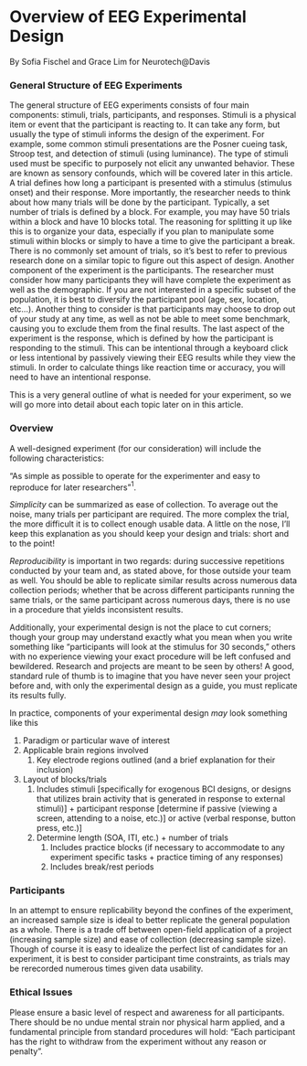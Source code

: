 # Overview of EEG Experimental Design

By Sofia Fischel and Grace Lim for Neurotech@Davis

### General Structure of EEG Experiments

The general structure of EEG experiments consists of four main components: stimuli, trials, participants, and responses. Stimuli is a physical item or event that the participant is reacting to. It can take any form, but usually the type of stimuli informs the design of the experiment. For example, some common stimuli presentations are the Posner cueing task, Stroop test, and detection of stimuli (using luminance). The type of stimuli used must be specific to purposely not elicit any unwanted behavior. These are known as sensory confounds, which will be covered later in this article. A trial defines how long a participant is presented with a stimulus (stimulus onset) and their response. More importantly, the researcher needs to think about how many trials will be done by the participant. Typically, a set number of trials is defined by a block. For example, you may have 50 trials within a block and have 10 blocks total. The reasoning for splitting it up like this is to organize your data, especially if you plan to manipulate some stimuli within blocks or simply to have a time to give the participant a break. There is no commonly set amount of trials, so it’s best to refer to previous research done on a similar topic to figure out this aspect of design. Another component of the experiment is the participants. The researcher must consider how many participants they will have complete the experiment as well as the demographic. If you are not interested in a specific subset of the population, it is best to diversify the participant pool (age, sex, location, etc…). Another thing to consider is that participants may choose to drop out of your study at any time, as well as not be able to meet some benchmark, causing you to exclude them from the final results. The last aspect of the experiment is the response, which is defined by how the participant is responding to the stimuli. This can be intentional through a keyboard click or less intentional by passively viewing their EEG results while they view the stimuli. In order to calculate things like reaction time or accuracy, you will need to have an intentional response. 

This is a very general outline of what is needed for your experiment, so we will go more into detail about each topic later on in this article.

### Overview

A well-designed experiment (for our consideration) will include the following characteristics:

“As simple as possible to operate for the experimenter and easy to reproduce for later researchers”$^{1}$.

*Simplicity* can be summarized as ease of collection. To average out the noise, many trials per participant are required. The more complex the trial, the more difficult it is to collect enough usable data. A little on the nose, I’ll keep this explanation as you should keep your design and trials: short and to the point!

*Reproducibility* is important in two regards: during successive repetitions conducted by your team and, as stated above, for those outside your team as well. You should be able to replicate similar results across numerous data collection periods; whether that be across different participants running the same trials, or the same participant across numerous days, there is no use in a procedure that yields inconsistent results.

Additionally, your experimental design is not the place to cut corners; though your group may understand exactly what you mean when you write something like “participants will look at the stimulus for 30 seconds,” others with no experience viewing your exact procedure will be left confused and bewildered. Research and projects are meant to be seen by others! A good, standard rule of thumb is to imagine that you have never seen your project before and, with only the experimental design as a guide, you must replicate its results fully.

In practice, components of your experimental design *may* look something like this

1. Paradigm or particular wave of interest
2. Applicable brain regions involved
    1. Key electrode regions outlined (and a brief explanation for their inclusion)
3. Layout of blocks/trials
    1. Includes stimuli [specifically for exogenous BCI designs, or designs that utilizes brain activity that is generated in response to external stimuli)] + participant response [determine if passive (viewing a screen, attending to a noise, etc.)] or active (verbal response, button press, etc.)]
    2. Determine length (SOA, ITI, etc.) + number of trials
        1. Includes practice blocks (if necessary to accommodate to any experiment specific tasks + practice timing of any responses)
        2. Includes break/rest periods

### Participants

In an attempt to ensure replicability beyond the confines of the experiment, an increased sample size is ideal to better replicate the general population as a whole. There is a trade off between open-field application of a project (increasing sample size) and ease of collection (decreasing sample size). Though of course it is easy to idealize the perfect list of candidates for an experiment, it is best to consider participant time constraints, as trials may be rerecorded numerous times given data usability.

### Ethical Issues

Please ensure a basic level of respect and awareness for all participants. There should be no undue mental strain nor physical harm applied, and a fundamental principle from standard procedures will hold: “Each participant has the right to withdraw from the experiment without any reason or penalty”.
